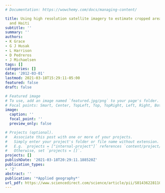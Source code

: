 ```yaml
---
# Documentation: https://wowchemy.com/docs/managing-content/

title: Using high resolution satellite imagery to estimate cropped area in Guatemala
  and Haiti
subtitle: ''
summary: ''
authors:
- K Grace
- G J Husak
- L Harrison
- D Pedreros
- J Michaelsen
tags: []
categories: []
date: '2012-03-01'
lastmod: 2021-03-18T15:29:11-05:00
featured: false
draft: false

# Featured image
# To use, add an image named `featured.jpg/png` to your page's folder.
# Focal points: Smart, Center, TopLeft, Top, TopRight, Left, Right, BottomLeft, Bottom, BottomRight.
image:
  caption: ''
  focal_point: ''
  preview_only: false

# Projects (optional).
#   Associate this post with one or more of your projects.
#   Simply enter your project's folder or file name without extension.
#   E.g. `projects = ["internal-project"]` references `content/project/deep-learning/index.md`.
#   Otherwise, set `projects = []`.
projects: []
publishDate: '2021-03-18T20:29:11.188520Z'
publication_types:
- '2'
abstract: ''
publication: '*Applied geography*'
url_pdf: https://www.sciencedirect.com/science/article/pii/S014362281100097X
---
```

